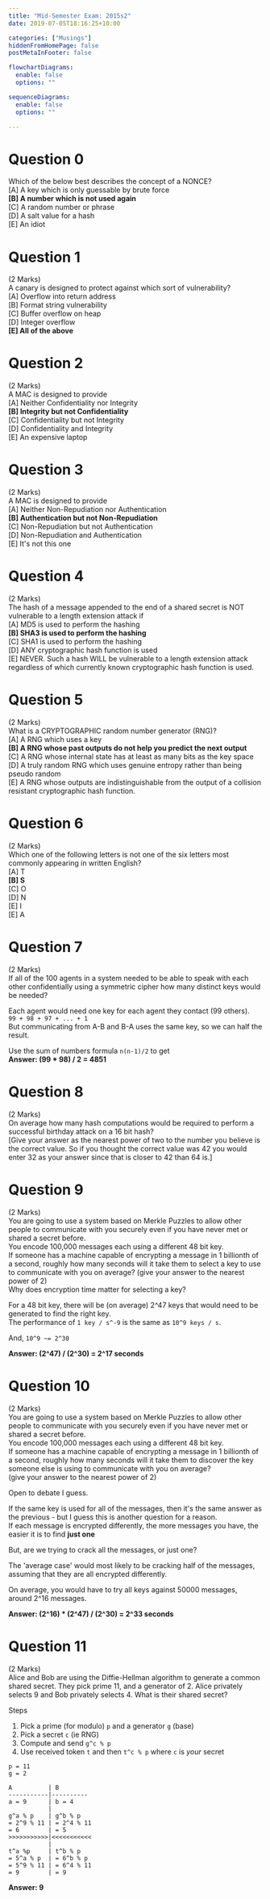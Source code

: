 ```yaml
---
title: "Mid-Semester Exam: 2015s2"
date: 2019-07-05T18:16:25+10:00

categories: ["Musings"]
hiddenFromHomePage: false
postMetaInFooter: false

flowchartDiagrams:
  enable: false
  options: ""

sequenceDiagrams: 
  enable: false
  options: ""

---
```

  
# Question 0
Which of the below best describes the concept of a NONCE?  
[A] A key which is only guessable by brute force  
**[B] A number which is not used again**  
[C] A random number or phrase  
[D] A salt value for a hash  
[E] An idiot  

# Question 1  
(2 Marks)  
A canary is designed to protect against which sort of vulnerability?  
[A] Overflow into return address  
[B] Format string vulnerability  
[C] Buffer overflow on heap  
[D] Integer overflow  
**[E] All of the above**  
  
# Question 2  
(2 Marks)  
A MAC is designed to provide  
[A] Neither Confidentiality nor Integrity  
**[B] Integrity but not Confidentiality**  
[C] Confidentiality but not Integrity  
[D] Confidentiality and Integrity  
[E] An expensive laptop  


# Question 3  
(2 Marks)  
A MAC is designed to provide  
[A] Neither Non-Repudiation nor Authentication  
**[B] Authentication but not Non-Repudiation**  
[C] Non-Repudiation but not Authentication  
[D] Non-Repudiation and Authentication  
[E] It's not this one  

  
# Question 4  
(2 Marks)  
The hash of a message appended to the end of a shared secret is NOT vulnerable to a length extension attack if  
[A] MD5 is used to perform the hashing  
**[B] SHA3 is used to perform the hashing**  
[C] SHA1 is used to perform the hashing  
[D] ANY cryptographic hash function is used  
[E] NEVER. Such a hash WILL be vulnerable to a length extension attack regardless of which currently known cryptographic hash function is used.  
  
  
# Question 5  
(2 Marks)  
What is a CRYPTOGRAPHIC random number generator (RNG)?  
[A] A RNG which uses a key  
**[B] A RNG whose past outputs do not help you predict the next output**  
[C] A RNG whose internal state has at least as many bits as the key space  
[D] A truly random RNG which uses genuine entropy rather than being pseudo random  
[E] A RNG whose outputs are indistinguishable from the output of a collision resistant cryptographic hash function.  
  
  
# Question 6  
(2 Marks)  
Which one of the following letters is not one of the six letters most commonly appearing in written English?  
[A] T  
**[B] S**  
[C] O  
[D] N  
[E] I  
[E] A  
  
  
# Question 7  
(2 Marks)  
If all of the 100 agents in a system needed to be able to speak with each other confidentially using a symmetric cipher how many distinct keys would be needed?  

Each agent would need one key for each agent they contact (99 others).  
`99 + 98 + 97 + ... + 1`  
But communicating from A-B and B-A uses the same key, so we can half the result.

Use the sum of numbers formula `n(n-1)/2` to get  
**Answer: (99 * 98) / 2 = 4851**
  
# Question 8  
(2 Marks)  
On average how many hash computations would be required to perform a successful birthday attack on a 16 bit hash?  
[Give your answer as the nearest power of two to the number you believe is the correct value. So if you thought the correct value was 42 you would enter 32 as your answer since that is closer to 42 than 64 is.]  

<!-- A birthday attack can occur in roughly `sqrt(number of bits)` attempts.  
So for a 16 bit hash, sqrt(2^4) is 2^2 attempts -->

# Question 9  
(2 Marks)  
You are going to use a system based on Merkle Puzzles to allow other people to communicate with you securely even if you have never met or shared a secret before.  
You encode 100,000 messages each using a different 48 bit key.  
If someone has a machine capable of encrypting a message in 1 billionth of a second, roughly how many seconds will it take them to select a key to use to communicate with you on average? (give your answer to the nearest power of 2)  
Why does encryption time matter for selecting a key?  

For a 48 bit key, there will be (on average) 2^47 keys that would need to be generated to find the right key.  
The performance of `1 key / s^-9` is the same as `10^9 keys / s`.  

And, `10^9 ~= 2^30`

**Answer: (2^47) / (2^30) = 2^17 seconds**

  
# Question 10  
(2 Marks)  
You are going to use a system based on Merkle Puzzles to allow other people to communicate with you securely even if you have never met or shared a secret before.  
You encode 100,000 messages each using a different 48 bit key.  
If someone has a machine capable of encrypting a message in 1 billionth of a second, roughly how many seconds will it take them to discover the key someone else is using to communicate with you on average?  
(give your answer to the nearest power of 2)  

Open to debate I guess.  

If the same key is used for all of the messages, then it's the same answer as the previous - but I guess this is another question for a reason.  
If each message is encrypted differently, the more messages you have, the easier it is to find **just one**  

But, are we trying to crack all the messages, or just one?

The 'average case' would most likely to be cracking half of the messages, assuming that they are all encrypted differently.  

On average, you would have to try all keys against 50000 messages, around 2^16 messages.  

**Answer: (2^16) * (2^47) / (2^30) = 2^33 seconds**
  
# Question 11  
(2 Marks)  
Alice and Bob are using the Diffie-Hellman algorithm to generate a common shared secret. They pick prime 11, and a generator of 2. Alice privately selects 9 and Bob privately selects 4. What is their shared secret?  

Steps

1) Pick a prime (for modulo) `p` and a generator `g` (base)  
2) Pick a secret `c` (ie RNG)  
3) Compute and send `g^c % p`  
4) Use received token `t` and then `t^c % p` where `c` is _your_ secret  

```
p = 11
g = 2

A          | B
-----------|----------
a = 9      | b = 4
           |
g^a % p    | g^b % p
= 2^9 % 11 | = 2^4 % 11
= 6        | = 5
>>>>>>>>>>>|<<<<<<<<<<<
           |
t^a %p     | t^b % p
= 5^a % p  | = 6^b % p
= 5^9 % 11 | = 6^4 % 11
= 9        | = 9
```

**Answer: 9**
